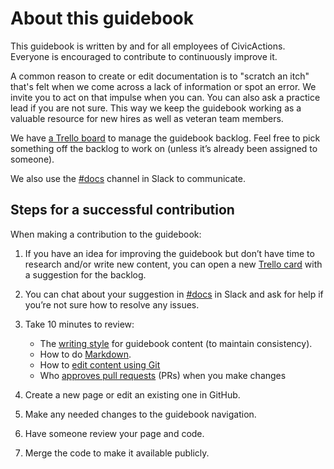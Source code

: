 # About this guidebook

This guidebook is written by and for all employees of CivicActions. Everyone is encouraged to contribute to continuously improve it.

A common reason to create or edit documentation is to "scratch an itch" that's felt when we come across a lack of information or spot an error.  We invite you to act on that impulse when you can. You can also ask a practice lead if you are not sure. This way we keep the guidebook working as a valuable resource for new hires as well as veteran team members.

We have [a Trello board](https://trello.com/b/ZKx6l4bC/civicactions-documentation-project) to manage the guidebook backlog. Feel free to pick something off the backlog to work on (unless it’s already been assigned to someone).

We also use the [#docs](https://civicactions.slack.com/messages/docs/) channel in Slack to communicate.

## Steps for a successful contribution

When making a contribution to the guidebook:

1. If you have an idea for improving the guidebook but don’t have time to research and/or write new content, you can open a new [Trello card](https://trello.com/b/ZKx6l4bC/civicactions-documentation-project) with a suggestion for the backlog. 

2. You can chat about your suggestion in [#docs](https://civicactions.slack.com/messages/docs/) in Slack and ask for help if you’re not sure how to resolve any issues.

3. Take 10 minutes to review:
   - The [writing style](writing-style-guide.md) for guidebook content (to maintain consistency).
   - How to do [Markdown](markdown-for-guidebook.md).
   - How to [edit content using Git](editing-using-git.md)
   - Who [approves pull requests](guidebook-governance.md) (PRs) when you make changes
   
4. Create a new page or edit an existing one in GitHub.

5. Make any needed changes to the guidebook navigation.

6. Have someone review your page and code.

7. Merge the code to make it available publicly.
